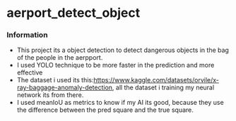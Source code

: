 # aerport_detect_object

### Information
  - This project its a object detection to detect dangerous objects in the bag of the people in the aerpport.
  - I used YOLO technique to be more faster in the prediction and more effective
  - The dataset i used its this:https://www.kaggle.com/datasets/orvile/x-ray-baggage-anomaly-detection, all the dataset i training my neural network its from there.
  - I used meanIoU as metrics to know if my AI its good, because they use the difference between the pred square and the true square.
